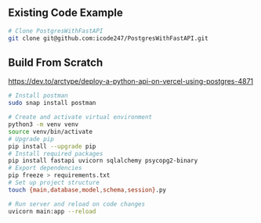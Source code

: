 ## Existing Code Example

```sh
# Clone PostgresWithFastAPI
git clone git@github.com:icode247/PostgresWithFastAPI.git
```

## Build From Scratch

https://dev.to/arctype/deploy-a-python-api-on-vercel-using-postgres-4871

```sh
# Install postman
sudo snap install postman

# Create and activate virtual environment
python3 -m venv venv
source venv/bin/activate
# Upgrade pip
pip install --upgrade pip
# Install required packages
pip install fastapi uvicorn sqlalchemy psycopg2-binary
# Export dependencies
pip freeze > requirements.txt
# Set up project structure
touch {main,database,model,schema,session}.py

# Run server and reload on code changes
uvicorn main:app --reload
```
